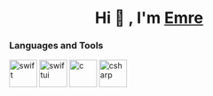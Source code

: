 <h1 align="center">Hi 👋 , I'm <a href="https://www.linkedin.com/in/emre-usul-5a4351189" target="blank">
Emre</a></h1>

<h3 align="left">Languages and Tools</h3>
<p align="left">
<a> <img src="https://cdn.iconscout.com/icon/free/png-256/swift-21-1175088.png" alt="swift" title="Swift" width="50" height="50" /> </a>
<a> <img src="https://developer.apple.com/assets/elements/icons/swiftui/swiftui-96x96_2x.png" alt="swiftui" title="SwiftUI" width="50" height="50" /> </a>
<a> <img src="https://img.icons8.com/color/480/c-programming.png" alt="c" title="C" width="50" height="50" /> </a>
<a> <img src="https://cdn.worldvectorlogo.com/logos/c--4.svg" alt="csharp" title="C#" width="50" height="50" /> </a>
  
</p>
